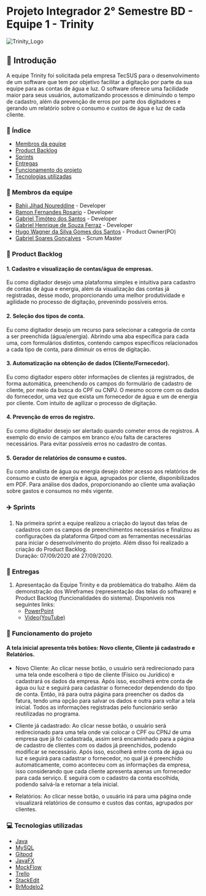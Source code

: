 # Projeto Integrador 2° Semestre BD - Equipe 1 - Trinity
![Trinity_Logo](https://user-images.githubusercontent.com/60863640/94086088-4fb53a00-fde0-11ea-9915-3ac9be131de7.png)

## :pushpin: Introdução
A equipe Trinity foi solicitada pela empresa TecSUS para o desenvolvimento de um software que tem por objetivo facilitar a digitação por parte da sua equipe para as contas de água e luz. O software oferece uma facilidade maior para seus usuários, automatizando processos e diminuindo o tempo de cadastro, além da prevenção de erros por parte dos digitadores e gerando um relatório sobre o consumo e custos de água e luz de cada cliente.

### :book: Índice
* [Membros da equipe](#necktie-membros-da-equipe)
* [Product Backlog](#gift-product-backlog)
* [Sprints](#airplane-sprints)
* [Entregas](#dart-entregas)
* [Funcionamento do projeto](#paperclip-funcionamento-do-projeto)
* [Tecnologias utilizadas](#computer-tecnologias-utilizadas)


### :necktie: Membros da equipe
* [Bahij Jihad Noureddine](https://www.linkedin.com/in/bahij-noureddine-941b681b7/) - Developer
* [Ramon Fernandes Rosario](https://www.linkedin.com/in/ramon-fernandes-19244a1ab/) - Developer
* [Gabriel Timóteo dos Santos](https://www.linkedin.com/in/gabriel-santos-2563571b2/) - Developer
* [Gabriel Henrique de Souza Ferraz](https://www.linkedin.com/in/gabriel-henrique-de-souza-ferraz-4873581b2/) - Developer
* [Hugo Wagner da Silva Gomes dos Santos](https://www.linkedin.com/in/hugo-wagner-692b83150/) - Product Owner(PO)
* [Gabriel Soares Gonçalves](https://www.linkedin.com/in/gabriel-soares-gon%C3%A7alves-a2b35a1b2/) - Scrum Master


### :gift: Product Backlog
#### 1. Cadastro e visualização de contas/água de empresas.<br/>
Eu como digitador desejo uma plataforma simples e intuitiva para cadastro de contas de água e energia, além da visualização das contas já registradas, desse modo, proporcionando uma melhor produtividade e agilidade no processo de digitação, prevenindo possíveis erros. 
#### 2. Seleção dos tipos de conta.<br/>
Eu como digitador desejo um recurso para selecionar a categoria de conta a ser preenchida (água/energia). Abrindo uma aba específica para cada uma, com formulários distintos, contendo campos específicos relacionados a cada tipo de conta, para diminuir os erros de digitação.
#### 3. Automatização na obtenção de dados (Cliente/Fornecedor).<br/>
Eu como digitador espero obter informações de clientes já registrados, de forma automática, preenchendo os campos do formulário de cadastro de cliente, por meio da busca do CPF ou CNPJ. O mesmo ocorre com os dados do fornecedor, uma vez que exista um fornecedor de água e um de energia por cliente. Com intuito de agilizar o processo de digitação.
#### 4. Prevenção de erros de registro.<br/>
Eu como digitador desejo ser alertado quando cometer erros de registros. A exemplo do envio de campos em branco e/ou falta de caracteres necessários. Para evitar possíveis erros no cadastro de contas.
#### 5. Gerador de relatórios de consumo e custos.<br/>
Eu como analista de água ou energia desejo obter acesso aos relatórios de consumo e custo de energia e água, agrupados por cliente, disponibilizados em PDF. Para análise dos dados, proporcionando ao cliente uma avaliação sobre gastos e consumos no mês vigente.

### :airplane: Sprints
1. Na primeira sprint a equipe realizou a criação do layout das telas de cadastros com os campos de preenchimentos necessários e finalizou as configurações da plataforma Gitpod com as ferramentas necessárias para iniciar o desenvolvimento do projeto. Além disso foi realizado a criação do Product Backlog.<br/> Duração: 07/09/2020 até 27/09/2020.



### :dart: Entregas
1. Apresentação da Equipe Trinity e da problemática do trabalho. Além da demonstração dos Wireframes (representação das telas do software) e Product Backlog (funcionalidades do sistema). Disponíveis nos seguintes links:
   * [PowerPoint](https://drive.google.com/file/d/1QBe3fj6P33IbdpLLv37yWxnmgwYGU8Tq/view?usp=sharing)
   * [Video(YouTube)](https://www.youtube.com/watch?v=k5cMXUFGKQs)

### :paperclip: Funcionamento do projeto
#### A tela inicial apresenta três botões: Novo cliente, Cliente já cadastrado e Relatórios. 

* Novo Cliente: Ao clicar nesse botão, o usuário será redirecionado para uma tela onde escolherá o tipo de cliente (Físico ou Jurídico) e cadastrará os dados da empresa. Após isso, escolherá entre conta de água ou luz e seguirá para cadastrar o fornecedor dependendo do tipo de conta. Então, irá para outra página para preencher os dados da fatura, tendo uma opção para salvar os dados e outra para voltar a tela inicial. Todos as informações registradas pelo funcionário serão reutilizadas no programa.

* Cliente já cadastrado: Ao clicar nesse botão, o usuário será redirecionado para uma tela onde vai colocar o CPF ou CPNJ de uma empresa que já foi cadastrada, assim será encaminhado para a página de cadastro de clientes com os dados já preenchidos, podendo modificar se necessário. Após isso, escolherá entre conta de água ou luz e seguirá para cadastrar o fornecedor, no qual já é preenchido automaticamente, como aconteceu com as informações da empresa, isso considerando que cada cliente apresenta apenas um fornecedor para cada serviço. E seguirá com o cadastro da conta escolhida, podendo salvá-la e retornar a tela inicial.

* Relatórios: Ao clicar nesse botão, o usuário irá para uma página onde visualizará relatórios de consumo e custos das contas, agrupados por clientes.

###  :computer: Tecnologias utilizadas
* [Java](https://www.java.com/pt_BR/)
* [MySQL](https://www.mysql.com/)
* [Gitpod](https://www.gitpod.io/)
* [JavaFX](https://openjfx.io/)
* [MockFlow](https://mockflow.com/apps/wireframepro/)
* [Trello](https://trello.com/pt-BR)
* [StackEdit](https://stackedit.io/)
* [BrModelo2](http://www.sis4.com/brModelo/antigo.html)
